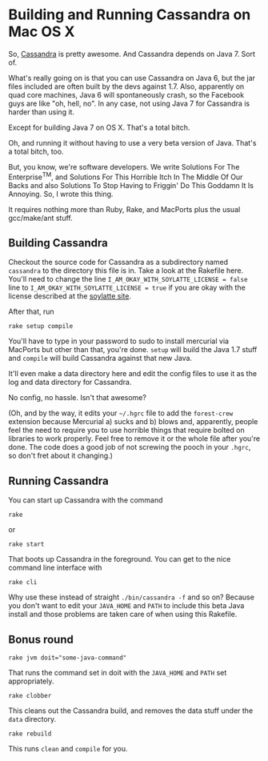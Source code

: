 # Building and Running Cassandra on Mac OS X

So, [Cassandra](http://incubator.apache.org/projects/cassandra.html)
is pretty awesome. And Cassandra depends on Java 7. Sort of.

What's really going on is that you can use Cassandra on Java 6, but
the jar files included are often built by the devs against 1.7. Also,
apparently on quad core machines, Java 6 will spontaneously crash, so
the Facebook guys are like "oh, hell, no". In any case, not using Java
7 for Cassandra is harder than using it.

Except for building Java 7 on OS X. That's a total bitch.

Oh, and running it without having to use a very beta version of
Java. That's a total bitch, too.

But, you know, we're software developers. We write Solutions For The
Enterprise<sup>TM</sup>, and Solutions For This Horrible
Itch In The Middle Of Our Backs and also Solutions To Stop Having to
Friggin' Do This Goddamn It Is Annoying. So, I wrote this thing.

It requires nothing more than Ruby, Rake, and MacPorts plus the usual
gcc/make/ant stuff.

## Building Cassandra

Checkout the source code for Cassandra as a subdirectory named
`cassandra` to the directory this file is in. Take a look at the
Rakefile here. You'll need to change the line
`I_AM_OKAY_WITH_SOYLATTE_LICENSE = false` line to
`I_AM_OKAY_WITH_SOYLATTE_LICENSE = true` if you are okay with the
license described at the [soylatte
site](http://landonf.bikemonkey.org/static/soylatte/#get).

After that, run
    
    rake setup compile

You'll have to type in your password to sudo to install mercurial via
MacPorts but other than that, you're done. `setup` will build the Java
1.7 stuff and `compile` will build Cassandra against that new
Java.

It'll even make a data directory here and edit the config files to use
it as the log and data directory for Cassandra.

No config, no hassle. Isn't that awesome?

(Oh, and by the way, it edits your `~/.hgrc` file to add the
`forest-crew` extension because Mercurial a) sucks and b) blows and,
apparently, people feel the need to require you to use horrible things
that require bolted on libraries to work properly. Feel free to remove
it or the whole file after you're done. The code does a good job of
not screwing the pooch in your `.hgrc`, so don't fret about it
changing.)

## Running Cassandra

You can start up Cassandra with the command

    rake
or

    rake start

That boots up Cassandra in the foreground. You can get to the nice
command line interface with

    rake cli

Why use these instead of straight `./bin/cassandra -f` and so on?
Because you don't want to edit your `JAVA_HOME` and `PATH` to include this
beta Java install and those problems are taken care of when using this
Rakefile.

## Bonus round

    rake jvm doit="some-java-command"

That runs the command set in doit with the `JAVA_HOME` and `PATH` set
appropriately.

    rake clobber

This cleans out the Cassandra build, and removes the data stuff under
the `data` directory.

    rake rebuild

This runs `clean` and `compile` for you.
